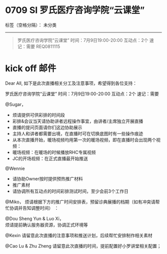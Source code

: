 # 0709 SI 罗氏医疗咨询学院“云课堂”

标签（空格分隔）： 未分类

---

> 罗氏医疗咨询学院“云课堂”
时间：7月9日19:00-20:00
互动点：2个
速记：需要
REQ0811115 

# kick off 邮件
Dear All,
如下是此次直播相关分工及注意事项，希望得到各位支持：

罗氏医疗咨询学院“云课堂”
时间：7月9日19:00-20:00
互动点：2个
速记：需要

@Sugar，
- 烦请提供可供彩排的时间段 
- 彩排&会议当天请协助讲者远程操作事宜，由讲者/主席独立开展直播
- 直播的提问页面请你们这边协助展示
- 主持人和讲者都需要出境，在直播时可在切换底图时有一些操作痕迹
- 从本次直播开始，暖场视频均用第一次的暖场视频，即在直播时会出现两个视频：
 - 暖场视频：在暖场的时候播放RHC专属视频
 - JC的开场视频：在正式直播最开始推送

@Wennie
- 请协助Owner按时提供预热推广材料
- 推广素材
- 请协调所有互动点的时间彩排测试时间，至少会前3个工作日  

@Miko，
烦请根据下方的推广时间安排表，预留诊典展播的档期（如有冲突请帮忙协调并告知调整时间） ：

@Dou Sheng Yun & Luo Xi，  
烦请提前确认服务器资源，协调正式环境等

@Kexin
请留意此次直播的注意事项和推送计划，后续帮忙安排制作相关素材

@Cao Lu & Zhu Zheng
请留意此次直播的时间，提前配置好小罗讲堂相关配置；


